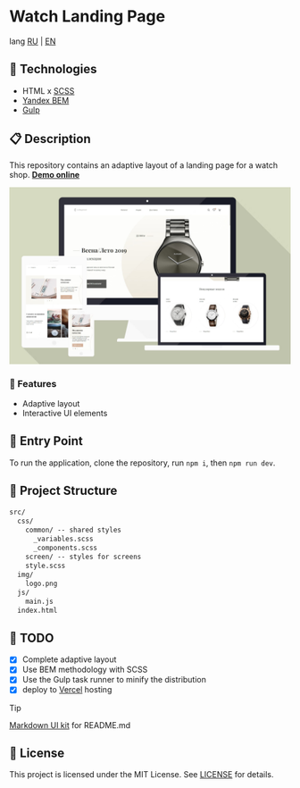 # Watch Landing Page

lang [RU][home_ru] | [EN][home_en]

## 🚀 Technologies

- HTML x [SCSS][link0]
- [Yandex BEM][link1]
- [Gulp][link2]

## 📋 Description

This repository contains an adaptive layout of a landing page for a watch shop. [**Demo online**][preview]

![asset0]

### 📌 Features

- Adaptive layout
- Interactive UI elements

## 🏁 Entry Point

To run the application, clone the repository, run `npm i`, then `npm run dev`.

## 📂 Project Structure

```plaintext
src/
  css/
    common/ -- shared styles
      _variables.scss
      _components.scss
    screen/ -- styles for screens
    style.scss
  img/
    logo.png
  js/
    main.js
  index.html
```

## 📝 TODO

- [x] Complete adaptive layout
- [x] Use BEM methodology with SCSS
- [x] Use the Gulp task runner to minify the distribution
- [x] deploy to [Vercel][link3] hosting

> [!TIP]
> [Markdown UI kit][md_ui_kit] for README.md

## 📜 License

This project is licensed under the MIT License. See [LICENSE](/LICENSE) for details.

<!-- navigation -->

[home_ru]: README.md
[home_en]: README.en.md
[license]: /LICENSE
[preview]: https://watch-landing.vercel.app/
[md_ui_kit]: https://gist.github.com/etherealHero/ffe9de043f3c2639e864b4fddec8e9e4
[link0]: https://sass-scss.ru/
[link1]: https://ru.bem.info/
[link2]: https://gulpjs.com/
[link3]: https://vercel.com/
[link4]: #
[link5]: #

<!-- assets -->

[asset0]: assets/preview.jpg "Preview mockups"
[asset1]: /path.png "label on hover"
[asset2]: /path.png "label on hover"
[asset3]: /path.png "label on hover"
[asset4]: /path.png "label on hover"
[asset5]: /path.png "label on hover"
